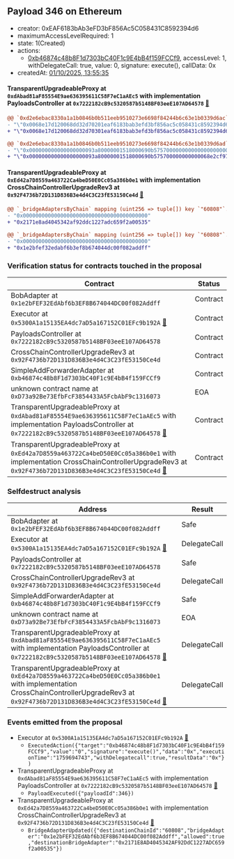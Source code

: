 ## Payload 346 on Ethereum

- creator: 0xEAF6183bAb3eFD3bF856Ac5C058431C8592394d6
- maximumAccessLevelRequired: 1
- state: 1(Created)
- actions:
  - [0xb46874c48b8F1d7303bC40F1c9E4bB4f159FCCf9](https://etherscan.io/address/0xb46874c48b8F1d7303bC40F1c9E4bB4f159FCCf9), accessLevel: 1, withDelegateCall: true, value: 0, signature: execute(), callData: 0x
- createdAt: [01/10/2025, 13:55:35](https://etherscan.io/tx/0xffb9c224b0136ce34890599ad632ea3daaaf948692e79aee016bd950ae1f5a9d)

#### TransparentUpgradeableProxy at `0xdAbad81aF85554E9ae636395611C58F7eC1aAEc5` with implementation PayloadsController at `0x7222182cB9c5320587b5148BF03eeE107AD64578` [:ghost:](https://github.com/bgd-labs/aave-address-book  "GovernanceV3Ethereum.PAYLOADS_CONTROLLER")

```diff
@@ `0xd2e6ebac8330a1a1b0846b0b511eeb9510273e6698f84244b6c63e1b0339d6ac` raw  @@
- "\"0x0068e17d120068dd32d70201eaf6183bab3efd3bf856ac5c058431c8592394d6\""
+ "\"0x0068e17d120068dd32d70301eaf6183bab3efd3bf856ac5c058431c8592394d6\""

@@ `0xd2e6ebac8330a1a1b0846b0b511eeb9510273e6698f84244b6c63e1b0339d6ad` raw  @@
- "\"0x000000000000000000093a80000001518000690b575700000000000000000000\""
+ "\"0x000000000000000000093a80000001518000690b575700000000000068e2cf97\""

```
#### TransparentUpgradeableProxy at `0xEd42a7D8559a463722Ca4beD50E0Cc05a386b0e1` with implementation CrossChainControllerUpgradeRev3 at `0x92F4736b72D131D836B3e4d4C3C23fE53150Ce4d` [:ghost:](https://github.com/bgd-labs/aave-address-book  "GovernanceV3Ethereum.CROSS_CHAIN_CONTROLLER")

```diff
@@ `_bridgeAdaptersByChain` mapping (uint256 => tuple[]) key `"60808"`.0.destinationBridgeAdapter @@
- "0x0000000000000000000000000000000000000000"
+ "0x2171e8ad4045342af92ddc1227adc659f2a00535"

@@ `_bridgeAdaptersByChain` mapping (uint256 => tuple[]) key `"60808"`.0.currentChainBridgeAdapter @@
- "0x0000000000000000000000000000000000000000"
+ "0x1e2bfef32edabf6b3ef8b674044dc00f082addff"

```
### Verification status for contracts touched in the proposal

| Contract | Status |
|---------|------------|
| BobAdapter at `0x1e2bFEF32EdAbf6b3EF8B674044DC00f082Addff` | Contract |
| Executor at `0x5300A1a15135EA4dc7aD5a167152C01EFc9b192A` [:ghost:](https://github.com/bgd-labs/aave-address-book  "AaveV2Ethereum.POOL_ADMIN") | Contract |
| PayloadsController at `0x7222182cB9c5320587b5148BF03eeE107AD64578` | Contract |
| CrossChainControllerUpgradeRev3 at `0x92F4736b72D131D836B3e4d4C3C23fE53150Ce4d` | Contract |
| SimpleAddForwarderAdapter at `0xb46874c48b8F1d7303bC40F1c9E4bB4f159FCCf9` | Contract |
| unknown contract name at `0xD73a92Be73EfbFcF3854433A5FcbAbF9c1316073` | EOA |
| TransparentUpgradeableProxy at `0xdAbad81aF85554E9ae636395611C58F7eC1aAEc5` with implementation PayloadsController at `0x7222182cB9c5320587b5148BF03eeE107AD64578` [:ghost:](https://github.com/bgd-labs/aave-address-book  "GovernanceV3Ethereum.PAYLOADS_CONTROLLER") | Contract |
| TransparentUpgradeableProxy at `0xEd42a7D8559a463722Ca4beD50E0Cc05a386b0e1` with implementation CrossChainControllerUpgradeRev3 at `0x92F4736b72D131D836B3e4d4C3C23fE53150Ce4d` [:ghost:](https://github.com/bgd-labs/aave-address-book  "GovernanceV3Ethereum.CROSS_CHAIN_CONTROLLER") | Contract |

### Selfdestruct analysis

| Address | Result |
|---------|------------|
| BobAdapter at `0x1e2bFEF32EdAbf6b3EF8B674044DC00f082Addff` | Safe |
| Executor at `0x5300A1a15135EA4dc7aD5a167152C01EFc9b192A` [:ghost:](https://github.com/bgd-labs/aave-address-book  "AaveV2Ethereum.POOL_ADMIN") | DelegateCall |
| PayloadsController at `0x7222182cB9c5320587b5148BF03eeE107AD64578` | Safe |
| CrossChainControllerUpgradeRev3 at `0x92F4736b72D131D836B3e4d4C3C23fE53150Ce4d` | DelegateCall |
| SimpleAddForwarderAdapter at `0xb46874c48b8F1d7303bC40F1c9E4bB4f159FCCf9` | Safe |
| unknown contract name at `0xD73a92Be73EfbFcF3854433A5FcbAbF9c1316073` | EOA |
| TransparentUpgradeableProxy at `0xdAbad81aF85554E9ae636395611C58F7eC1aAEc5` with implementation PayloadsController at `0x7222182cB9c5320587b5148BF03eeE107AD64578` [:ghost:](https://github.com/bgd-labs/aave-address-book  "GovernanceV3Ethereum.PAYLOADS_CONTROLLER") | DelegateCall |
| TransparentUpgradeableProxy at `0xEd42a7D8559a463722Ca4beD50E0Cc05a386b0e1` with implementation CrossChainControllerUpgradeRev3 at `0x92F4736b72D131D836B3e4d4C3C23fE53150Ce4d` [:ghost:](https://github.com/bgd-labs/aave-address-book  "GovernanceV3Ethereum.CROSS_CHAIN_CONTROLLER") | DelegateCall |

### Events emitted from the proposal

- Executor at `0x5300A1a15135EA4dc7aD5a167152C01EFc9b192A` [:ghost:](https://github.com/bgd-labs/aave-address-book  "AaveV2Ethereum.POOL_ADMIN")
  - `ExecutedAction({"target":"0xb46874c48b8F1d7303bC40F1c9E4bB4f159FCCf9","value":"0","signature":"execute()","data":"0x","executionTime":"1759694743","withDelegatecall":true,"resultData":"0x"})`
- TransparentUpgradeableProxy at `0xdAbad81aF85554E9ae636395611C58F7eC1aAEc5` with implementation PayloadsController at `0x7222182cB9c5320587b5148BF03eeE107AD64578` [:ghost:](https://github.com/bgd-labs/aave-address-book  "GovernanceV3Ethereum.PAYLOADS_CONTROLLER")
  - `PayloadExecuted({"payloadId":346})`
- TransparentUpgradeableProxy at `0xEd42a7D8559a463722Ca4beD50E0Cc05a386b0e1` with implementation CrossChainControllerUpgradeRev3 at `0x92F4736b72D131D836B3e4d4C3C23fE53150Ce4d` [:ghost:](https://github.com/bgd-labs/aave-address-book  "GovernanceV3Ethereum.CROSS_CHAIN_CONTROLLER")
  - `BridgeAdapterUpdated({"destinationChainId":"60808","bridgeAdapter":"0x1e2bFEF32EdAbf6b3EF8B674044DC00f082Addff","allowed":true,"destinationBridgeAdapter":"0x2171E8AD4045342AF92DdC1227ADC659f2a00535"})`
